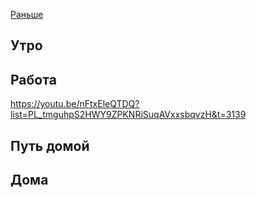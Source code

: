 [Раньше](2020.01.22.md)  
## Утро
## Работа
https://youtu.be/nFtxEleQTDQ?list=PL_tmguhpS2HWY9ZPKNRiSuqAVxxsbqvzH&t=3139
## Путь домой
## Дома
